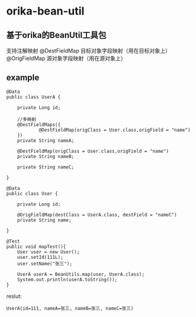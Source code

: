 # orika-bean-util
基于orika的BeanUtil工具包
---
支持注解映射
@DestFieldMap 目标对象字段映射（用在目标对象上）
@OrigFieldMap 源对象字段映射（用在源对象上）

## example
```
@Data
public class UserA {

    private Long id;

    //多映射
    @DestFieldMaps({
            @DestFieldMap(origClass = User.class,origField = "name")
    })
    private String nameA;

    @DestFieldMap(origClass = User.class,origField = "name")
    private String nameB;

    private String nameC;

}

@Data
public class User {

    private Long id;

    @OrigFieldMap(destClass = UserA.class, destField = "nameC")
    private String name;

}

@Test
public void mapTest(){
    User user = new User();
    user.setId(111L);
    user.setName("张三");

    UserA userA = BeanUtils.map(user, UserA.class);
    System.out.println(userA.toString());
}
```
reslut:
```
UserA(id=111, nameA=张三, nameB=张三, nameC=张三)
```
